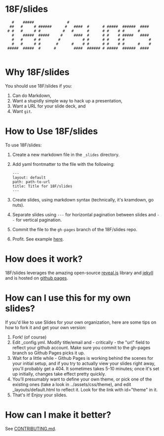 # 18F/slides

```
   #    #####               #                                      
  ##   #     # ######      #   ####  #      # #####  ######  ####  
 # #   #     # #          #   #      #      # #    # #      #      
   #    #####  #####     #     ####  #      # #    # #####   ####  
   #   #     # #        #          # #      # #    # #           # 
   #   #     # #       #      #    # #      # #    # #      #    # 
 #####  #####  #      #        ####  ###### # #####  ######  ####  
                                                                   
```
# Why 18F/slides

You should use 18F/slides if you:

1. Can do Markdown,
2. Want a stupidly simple way to hack up a presentation,
3. Want a URL for your slide deck, and
4. Want `git`.

# How to Use 18F/slides

To use 18F/slides:

1. Create a new markdown file in the `_slides` directory.
2. Add yaml frontmatter to the file with the following:

	```
	---
	layout: default
	path: path-to-url
	title: Title for 18F/slides
	---
	```

3. Create slides, using markdown syntax (technically, it's kramdown, go nuts).
4. Separate slides using `---` for horizontal pagination between slides and `--` for vertical pagination.
5. Commit the file to the `gh-pages` branch of the 18F/slides repo.
6. Profit. See example [here](http://18f.github.io/slides/sample/#/).

# How does it work?

18F/slides leverages the amazing open-source [reveal.js](https://github.com/hakimel/reveal.js/) library and [jekyll](http://jekyllrb.com) and is hosted on [github pages](https://pages.github.com/).

# How can I use this for my own slides?
If you'd like to use Slides for your own organization, here are some tips on how to fork it and get your own version:

1. Fork! (of course)
2. Edit _config.yml. Modify title/email and - critically - the "url" field to reflect your github account. Make sure you commit to the gh-pages branch so Github Pages picks it up.
3. Wait for a little while - Github Pages is working behind the scenes for your initial setup,  and if you try to actually view your slides right away, you'll probably get a 404. It sometimes takes 5-10 minutes; once it's set up initially, changes take effect pretty quickly.
4. You'll presumably want to define your own theme, or pick one of the existing ones (take a look in ../assets/css/theme), and edit _layouts/default.html to reflect it. Look for the link with id="theme" in it.
5. That's it! Enjoy your slides.

# How can I make it better?

See [CONTRIBUTING.md](https://github.com/18F/slides/blob/gh-pages/CONTRIBUTING.md).
